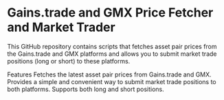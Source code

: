 # Gains.trade and GMX Price Fetcher and Market Trader
This GitHub repository contains scripts that fetches asset pair prices from the Gains.trade and GMX platforms and allows you to submit market trade positions (long or short) to these platforms.

Features
Fetches the latest asset pair prices from Gains.trade and GMX.
Provides a simple and convenient way to submit market trade positions to both platforms.
Supports both long and short positions.
